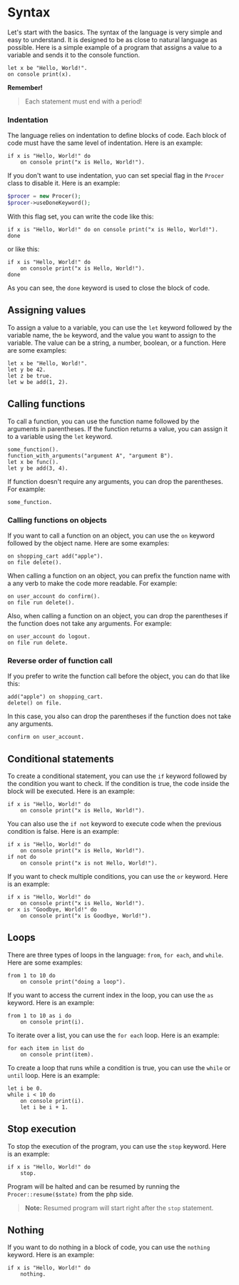 # Syntax
Let's start with the basics. The syntax of the language is very simple and easy to understand. It is designed to be as close to natural language as possible. Here is a simple example of a program that assigns a value to a variable and sends it to the console function.
```
let x be "Hello, World!".
on console print(x).
```

**Remember!**
> Each statement must end with a period!

### Indentation
The language relies on indentation to define blocks of code. Each block of code must have the same level of indentation. Here is an example:
```
if x is "Hello, World!" do
    on console print("x is Hello, World!").
```

If you don't want to use indentation, yuo can set special flag in the `Procer` class to disable it. Here is an example:
```php
$procer = new Procer();
$procer->useDoneKeyword();
```

With this flag set, you can write the code like this:
```
if x is "Hello, World!" do on console print("x is Hello, World!"). done
```

or like this:
```
if x is "Hello, World!" do
    on console print("x is Hello, World!").
done
```

As you can see, the `done` keyword is used to close the block of code.

## Assigning values
To assign a value to a variable, you can use the `let` keyword followed by the variable name, the `be` keyword, and the value you want to assign to the variable. The value can be a string, a number, boolean, or a function. Here are some examples:
```
let x be "Hello, World!".
let y be 42.
let z be true.
let w be add(1, 2).
```

## Calling functions
To call a function, you can use the function name followed by the arguments in parentheses. If the function returns a value, you can assign it to a variable using the `let` keyword.
```
some_function().
function_with_arguments("argument A", "argument B").
let x be func().
let y be add(3, 4).
```

If function doesn't require any arguments, you can drop the parentheses. For example:
```
some_function.
```

### Calling functions on objects

If you want to call a function on an object, you can use the `on` keyword followed by the object name. Here are some examples:
```
on shopping_cart add("apple").
on file delete().
```

When calling a function on an object, you can prefix the function name with a any verb to make the code more readable. For example:
```
on user_account do confirm().
on file run delete().
```

Also, when calling a function on an object, you can drop the parentheses if the function does not take any arguments. For example:
```
on user_account do logout.
on file run delete.
```

### Reverse order of function call

If you prefer to write the function call before the object, you can do that like this:
```
add("apple") on shopping_cart.
delete() on file.
```

In this case, you also can drop the parentheses if the function does not take any arguments.

```
confirm on user_account.
```

## Conditional statements
To create a conditional statement, you can use the `if` keyword followed by the condition you want to check. If the condition is true, the code inside the block will be executed. Here is an example:
```
if x is "Hello, World!" do
    on console print("x is Hello, World!").
```

You can also use the `if not` keyword to execute code when the previous condition is false. Here is an example:
```
if x is "Hello, World!" do
    on console print("x is Hello, World!").
if not do
    on console print("x is not Hello, World!").
```

If you want to check multiple conditions, you can use the `or` keyword. Here is an example:
```
if x is "Hello, World!" do
    on console print("x is Hello, World!").
or x is "Goodbye, World!" do
    on console print("x is Goodbye, World!").
```

## Loops

There are three types of loops in the language: `from`, `for each`, and `while`. Here are some examples:
```
from 1 to 10 do
    on console print("doing a loop").
```

If you want to access the current index in the loop, you can use the `as` keyword. Here is an example:
```
from 1 to 10 as i do
    on console print(i).
```

To iterate over a list, you can use the `for each` loop. Here is an example:
```
for each item in list do
    on console print(item).
```

To create a loop that runs while a condition is true, you can use the `while` or `until` loop. Here is an example:
```
let i be 0.
while i < 10 do
    on console print(i).
    let i be i + 1.
```

## Stop execution
To stop the execution of the program, you can use the `stop` keyword. Here is an example:
```
if x is "Hello, World!" do
    stop.
```

Program will be halted and can be resumed by running the `Procer::resume($state)` from the php side.

> **Note:** Resumed program will start right after the `stop` statement.

## Nothing

If you want to do nothing in a block of code, you can use the `nothing` keyword. Here is an example:
```
if x is "Hello, World!" do
    nothing.
```